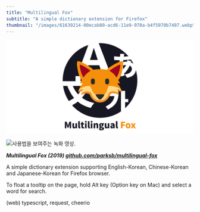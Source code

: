 ```yaml
---
title: "Multilingual Fox"
subtitle: "A simple dictionary extension for Firefox"
thumbnail: "/images/61639214-00ecab80-acd6-11e9-970a-b4f5970b7497.webp"
---
```


![로고. 다양한 언어로 된 문자가 나열된 배경 위에 여우 얼굴 아이콘이 있음.](/images/61639214-00ecab80-acd6-11e9-970a-b4f5970b7497.webp)

![사용법을 보여주는 녹화 영상.](/images/61590282-982c0300-abf1-11e9-9845-04e6bd174230.gif)

_**Multilingual Fox (2019) [github.com/parksb/multilingual-fox](https://github.com/parksb/multilingual-fox)**_

A simple dictionary extension supporting English-Korean, Chinese-Korean and Japanese-Korean for Firefox browser.

To float a tooltip on the page, hold Alt key (Option key on Mac) and select a word for search.

(web) typescript, request, cheerio
